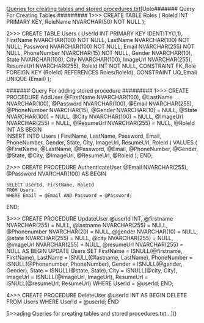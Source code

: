 [Queries for creating tables and stored procedures.txt](https://github.com/ar-faisal/User-Profile-ADO.NET/files/14124658/Queries.for.creating.tables.and.stored.procedures.txt)[Uplo#######  Query For Creating Tables  #########
1>>>
CREATE TABLE Roles (
    RoleId INT PRIMARY KEY,
    RoleName NVARCHAR(50) NOT NULL
);

2>>>
CREATE TABLE Users (
    UserId INT PRIMARY KEY IDENTITY(1,1),
    FirstName NVARCHAR(100) NOT NULL,
    LastName NVARCHAR(100) NOT NULL,
    Password NVARCHAR(100) NOT NULL,
    Email NVARCHAR(255) NOT NULL,
    PhoneNumber NVARCHAR(15) NOT NULL,
    Gender NVARCHAR(10),
    State NVARCHAR(100),
    City NVARCHAR(100),
    ImageUrl NVARCHAR(255),
    ResumeUrl NVARCHAR(255),
    RoleId INT NOT NULL,
    CONSTRAINT FK_Role FOREIGN KEY (RoleId) REFERENCES Roles(RoleId),
    CONSTRAINT UQ_Email UNIQUE (Email)
);



#######  Query For adding stored procedure  #########
1>>>
CREATE PROCEDURE AddUser
    @FirstName NVARCHAR(100),
    @LastName NVARCHAR(100),
    @Password NVARCHAR(100),
    @Email NVARCHAR(255),
    @PhoneNumber NVARCHAR(15),
    @Gender NVARCHAR(10) = NULL,
    @State NVARCHAR(100) = NULL,
    @City NVARCHAR(100) = NULL,
    @ImageUrl NVARCHAR(255) = NULL,
    @ResumeUrl NVARCHAR(255) = NULL,
    @RoleId INT
AS
BEGIN  
    INSERT INTO Users (
        FirstName,
        LastName,
        Password,
        Email,
        PhoneNumber,
        Gender,
        State,
        City,
        ImageUrl,
        ResumeUrl,
        RoleId
    )
    VALUES (
        @FirstName,
        @LastName,
        @Password,
        @Email,
        @PhoneNumber,
        @Gender,
        @State,
        @City,
        @ImageUrl,
        @ResumeUrl,
        @RoleId
    );
END;

2>>>
CREATE PROCEDURE AuthenticateUser
    @Email NVARCHAR(255),
    @Password NVARCHAR(100)
AS
BEGIN
   
    SELECT UserId, FirstName, RoleId
    FROM Users
    WHERE Email = @Email AND Password = @Password;
END;



3>>>
CREATE PROCEDURE UpdateUser
    @userId INT,
    @firstname NVARCHAR(255) = NULL,
    @lastname NVARCHAR(255) = NULL,    
    @Phonenumber NVARCHAR(20) = NULL,
    @gender NVARCHAR(10) = NULL,
    @state NVARCHAR(255) = NULL,
    @city NVARCHAR(255) = NULL,
    @imageUrl NVARCHAR(255) = NULL,
    @resumeUrl NVARCHAR(255) = NULL
AS
BEGIN
    UPDATE Users
    SET
        FirstName = ISNULL(@firstname, FirstName),
        LastName = ISNULL(@lastname, LastName),
        PhoneNumber = ISNULL(@Phonenumber, PhoneNumber),
        Gender = ISNULL(@gender, Gender),
        State = ISNULL(@state, State),
        City = ISNULL(@city, City),
        ImageUrl = ISNULL(@imageUrl, ImageUrl),
        ResumeUrl = ISNULL(@resumeUrl, ResumeUrl)
    WHERE
        UserId = @userId;
END;



4>>>
CREATE PROCEDURE DeleteUser
    @userId INT
AS
BEGIN
    DELETE FROM Users
    WHERE UserId = @userId;
END


5>>ading Queries for creating tables and stored procedures.txt…]()
